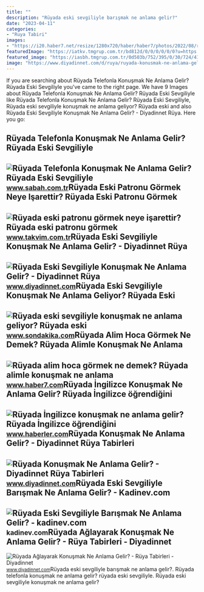 ```yaml
---
title: ""
description: "Rüyada eski sevgiliyle barışmak ne anlama gelir?"
date: "2023-04-11"
categories:
- "Ruya Tabiri"
images:
- "https://i20.haber7.net/resize/1280x720/haber/haber7/photos/2022/08/ruyada_alim_hoca_gormek_ne_demek_ruyada_alimle_konusmak_ne_anlama_gelir_1645618366_8885.jpg"
featuredImage: "https://iatkv.tmgrup.com.tr/bd812d/0/0/0/0/0/0?u=https:%2f%2fitkv.tmgrup.com.tr%2falbum%2f2022%2f01%2f07%2fruyada-eski-patronu-gormek-neye-isarettir-ruyada-eski-patronu-gormek-ve-konusmak-ne-anlama-gelir-anlami-yorumu-1641540178032.jpg&amp;mw=1100&amp;l=1"
featured_image: "https://iasbh.tmgrup.com.tr/0d503b/752/395/0/30/724/410?u=https://isbh.tmgrup.com.tr/sbh/2021/08/30/ruyada-telefonla-konusmak-ne-anlama-gelir-ruyada-eski-sevgiliyle-ve-tanidik-biriyle-telefonla-konusmak-anlami-nedir-1630318389081.jpg"
image: "https://www.diyadinnet.com/d/ruya/ruyada-konusmak-ne-anlama-gelir-6447.jpg"
---
```


If you are searching about Rüyada Telefonla Konuşmak Ne Anlama Gelir? Rüyada Eski Sevgiliyle you've came to the right page. We have 9 Images about Rüyada Telefonla Konuşmak Ne Anlama Gelir? Rüyada Eski Sevgiliyle like Rüyada Telefonla Konuşmak Ne Anlama Gelir? Rüyada Eski Sevgiliyle, Rüyada eski sevgiliyle konuşmak ne anlama geliyor? Rüyada eski and also Rüyada Eski Sevgiliyle Konuşmak Ne Anlama Gelir? - Diyadinnet Rüya. Here you go:

Rüyada Telefonla Konuşmak Ne Anlama Gelir? Rüyada Eski Sevgiliyle
-----------------------------------------------------------------

 ![Rüyada Telefonla Konuşmak Ne Anlama Gelir? Rüyada Eski Sevgiliyle](https://iasbh.tmgrup.com.tr/0d503b/752/395/0/30/724/410?u=https://isbh.tmgrup.com.tr/sbh/2021/08/30/ruyada-telefonla-konusmak-ne-anlama-gelir-ruyada-eski-sevgiliyle-ve-tanidik-biriyle-telefonla-konusmak-anlami-nedir-1630318389081.jpg) <small>www.sabah.com.tr</small>Rüyada Eski Patronu Görmek Neye Işarettir? Rüyada Eski Patronu Görmek
---------------------------------------------------------------------

 ![Rüyada eski patronu görmek neye işarettir? Rüyada eski patronu görmek](https://iatkv.tmgrup.com.tr/bd812d/0/0/0/0/0/0?u=https:%2f%2fitkv.tmgrup.com.tr%2falbum%2f2022%2f01%2f07%2fruyada-eski-patronu-gormek-neye-isarettir-ruyada-eski-patronu-gormek-ve-konusmak-ne-anlama-gelir-anlami-yorumu-1641540178032.jpg&mw=1100&l=1) <small>www.takvim.com.tr</small>Rüyada Eski Sevgiliyle Konuşmak Ne Anlama Gelir? - Diyadinnet Rüya
------------------------------------------------------------------

 ![Rüyada Eski Sevgiliyle Konuşmak Ne Anlama Gelir? - Diyadinnet Rüya](https://www.diyadinnet.com/d/ruya/ruyada-eski-sevgiliyle-konusmak-ne-anlama-gelir-6070.jpg) <small>www.diyadinnet.com</small>Rüyada Eski Sevgiliyle Konuşmak Ne Anlama Geliyor? Rüyada Eski
--------------------------------------------------------------

 ![Rüyada eski sevgiliyle konuşmak ne anlama geliyor? Rüyada eski](https://i2.sdacdn.com/haber/2022/10/27/ruyada-eski-sevgiliyle-konusmak-ne-anlama-geliyor-15388888_7978_m.jpg) <small>www.sondakika.com</small>Rüyada Alim Hoca Görmek Ne Demek? Rüyada Alimle Konuşmak Ne Anlama
------------------------------------------------------------------

 ![Rüyada alim hoca görmek ne demek? Rüyada alimle konuşmak ne anlama](https://i20.haber7.net/resize/1280x720/haber/haber7/photos/2022/08/ruyada_alim_hoca_gormek_ne_demek_ruyada_alimle_konusmak_ne_anlama_gelir_1645618366_8885.jpg) <small>www.haber7.com</small>Rüyada İngilizce Konuşmak Ne Anlama Gelir? Rüyada İngilizce öğrendiğini
-----------------------------------------------------------------------

 ![Rüyada İngilizce konuşmak ne anlama gelir? Rüyada İngilizce öğrendiğini](https://i.hbrcdn.com/haber/2023/01/18/ruyada-ingilizce-konusmak-ne-anlama-gelir-ruyada-15567939_7439_amp.jpg) <small>www.haberler.com</small>Rüyada Konuşmak Ne Anlama Gelir? - Diyadinnet Rüya Tabirleri
------------------------------------------------------------

 ![Rüyada Konuşmak Ne Anlama Gelir? - Diyadinnet Rüya Tabirleri](https://www.diyadinnet.com/d/ruya/ruyada-konusmak-ne-anlama-gelir-6447.jpg) <small>www.diyadinnet.com</small>Rüyada Eski Sevgiliyle Barışmak Ne Anlama Gelir? - Kadinev.com
--------------------------------------------------------------

 ![Rüyada Eski Sevgiliyle Barışmak Ne Anlama Gelir? - kadinev.com](https://kadinev.com/wp-content/uploads/2021/02/ruyada-eski-sevgiliyle-konusmak-ve-tartismak.jpg) <small>kadinev.com</small>Rüyada Ağlayarak Konuşmak Ne Anlama Gelir? - Rüya Tabirleri - Diyadinnet
------------------------------------------------------------------------

 ![Rüyada Ağlayarak Konuşmak Ne Anlama Gelir? - Rüya Tabirleri - Diyadinnet](https://www.diyadinnet.com/d/ruya/ruyada-aglayarak-konusmak-ne-anlama-gelir-10585.jpg) <small>www.diyadinnet.com</small>Rüyada eski sevgiliyle barışmak ne anlama gelir?. Rüyada telefonla konuşmak ne anlama gelir? rüyada eski sevgiliyle. Rüyada eski sevgiliyle konuşmak ne anlama gelir?
